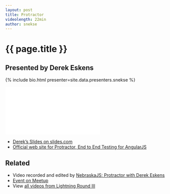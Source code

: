 ```yaml
---
layout: post
title: Protractor
videolength: 22min
author: snekse
---
```


# {{ page.title }}

## Presented by Derek Eskens

{% include bio.html presenter=site.data.presenters.snekse %}

<div class="fluid-width-video-wrapper"><iframe src="//www.youtube.com/embed/2_sp6CHs1qY" frameborder="0" allowfullscreen></iframe></div>

* [Derek’s Slides on slides.com](http://slides.com/derekeskens/meet-protractor/#/)
* [Official web site for Protractor, End to End Testing for AngularJS](http://angular.github.io/protractor/)

## Related

* Video recorded and edited by [NebraskaJS: Protractor with Derek Eskens](http://www.youtube.com/watch?v=2_sp6CHs1qY)
* [Event on Meetup](http://www.meetup.com/nebraskajs/events/205949422/)
* View [all videos from Lightning Round III](https://www.youtube.com/playlist?list=PLCCU6TIglvLFFMmgtEU4CVKgAFMYovt9X)